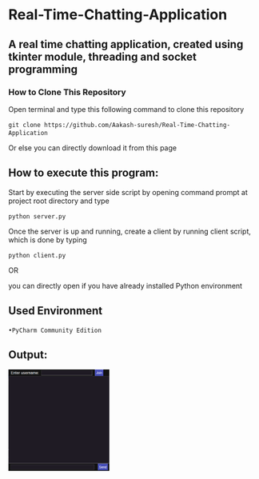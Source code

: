 # Real-Time-Chatting-Application

## A real time chatting application, created using tkinter module, threading and socket programming

### How to Clone This Repository

Open terminal and type this following command to clone this repository

```
git clone https://github.com/Aakash-suresh/Real-Time-Chatting-Application
```
Or else you can directly download it from this page

## How to execute this program:

Start by executing the server side script by opening command prompt at project root directory and type

```
python server.py
```

Once the server is up and running, create a client by running client script, which is done by typing

```
python client.py
```

OR 

you can directly open if you have already installed Python environment 

## Used Environment 
    •PyCharm Community Edition 



## Output:
<div style="width: 40%; height: 40%">
  
  ![Output](chat.png)
  
</div>

